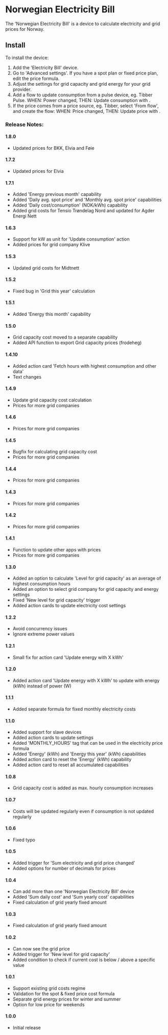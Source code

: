 # Norwegian Electricity Bill

The 'Norwegian Electricity Bill' is a device to calculate electricity and grid prices for Norway.

## Install

To install the device:

1. Add the 'Electricity Bill' device.
2. Go to 'Advanced settings'.  If you have a spot plan or fixed price plan, edit the price formula.
3. Adjust the settings for grid capacity and grid energy for your grid provider.
4. Add a flow to update consumption from a pulse device, eg. Tibber Pulse.  WHEN: Power changed, THEN: Update consumption with <POWER>.
5. If the price comes from a price source, eg. Tibber, select 'From flow', and create the flow: WHEN: Price changed, THEN: Update price with <PRICE>.


### Release Notes:

#### 1.8.0 

- Updated prices for BKK, Elvia and Føie

#### 1.7.2

- Updated prices for Elvia

#### 1.7.1

- Added 'Energy previous month' capability
- Added 'Daily avg. spot price' and 'Monthly avg. spot price' capabilities
- Added 'Daily cost/consumption' (NOK/kWh) capability
- Added grid costs for Tensio Trøndelag Nord and updated for Agder Energi Nett

#### 1.6.3

- Support for kW as unit for 'Update consumption' action
- Added prices for grid company Klive

#### 1.5.3

- Updated grid costs for Midtnett

#### 1.5.2

- Fixed bug in 'Grid this year' calculation

#### 1.5.1

- Added 'Energy this month' capability

#### 1.5.0

- Grid capacity cost moved to a separate capability
- Added API function to export Grid capacity prices (frodeheg)

#### 1.4.10 

- Added action card 'Fetch hours with highest consumption and other data'
- Text changes

#### 1.4.9

- Update grid capacity cost calculation
- Prices for more grid companies

#### 1.4.6

- Prices for more grid companies

#### 1.4.5

- Bugfix for calculating grid capacity cost
- Prices for more grid companies

#### 1.4.4

- Prices for more grid companies

#### 1.4.3

- Prices for more grid companies

#### 1.4.2

- Prices for more grid companies

#### 1.4.1

- Function to update other apps with prices
- Prices for more grid companies

#### 1.3.0

- Added an option to calculate 'Level for grid capacity' as an average of highest consumption hours
- Added an option to select grid company for grid capacity and energy settings
- Fixed 'New level for grid capacity' trigger
- Added action cards to update electricity cost settings

#### 1.2.2

- Avoid concurrency issues
- Ignore extreme power values

#### 1.2.1

- Small fix for action card 'Update energy with X kWh'

#### 1.2.0

- Added action card 'Update energy with X kWh' to update with energy (kWh) instead of power (W)

#### 1.1.1

- Added separate formula for fixed monthly electricity costs

#### 1.1.0

- Added support for slave devices
- Added action cards to update settings
- Added 'MONTHLY_HOURS' tag that can be used in the electricity price formula
- Added 'Energy' (kWh) and 'Energy this year' (kWh) capabilities
- Added action card to reset the 'Energy' (kWh) capability
- Added action card to reset all accumulated capabilities

#### 1.0.8

- Grid capacity cost is added as max. hourly consumption increases

#### 1.0.7

- Costs will be updated regularly even if consumption is not updated regularly

#### 1.0.6

- Fixed typo

#### 1.0.5

- Added trigger for 'Sum electricity and grid price changed'
- Added options for number of decimals for prices

#### 1.0.4

- Can add more than one 'Norwegian Electricity Bill' device
- Added 'Sum daily cost' and 'Sum yearly cost' capabilities
- Fixed calculation of grid yearly fixed amount

#### 1.0.3

- Fixed calculation of grid yearly fixed amount

#### 1.0.2

- Can now see the grid price
- Added trigger for 'New level for grid capacity'
- Added condition to check if current cost is below / above a specific value

#### 1.0.1

- Support existing grid costs regime
- Validation for the spot & fixed price cost formula
- Separate grid energy prices for winter and summer 
- Option for low price for weekends

#### 1.0.0

- Initial release
